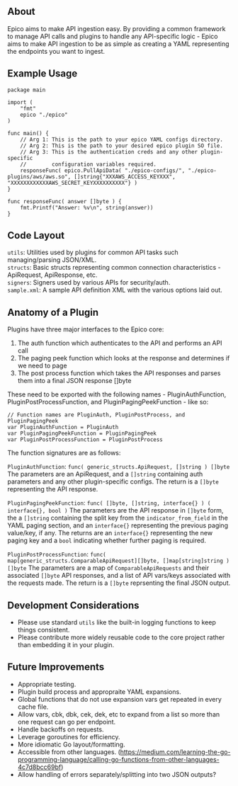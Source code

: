 About
---
Epico aims to make API ingestion easy.  By providing a common framework to manage API calls and plugins to handle any API-specific logic - Epico aims to make API ingestion to be as simple as creating a YAML representing the endpoints you want to ingest. 

Example Usage
---
```
package main

import (
    "fmt"
    epico "./epico"
)

func main() {
    // Arg 1: This is the path to your epico YAML configs directory.
    // Arg 2: This is the path to your desired epico plugin SO file.
    // Arg 3: This is the authentication creds and any other plugin-specific
    //        configuration variables required.
    responseFunc( epico.PullApiData( "./epico-configs/", "./epico-plugins/aws/aws.so", []string{"XXXAWS_ACCESS_KEYXXX", "XXXXXXXXXXXXAWS_SECRET_KEYXXXXXXXXXX"} )
}

func responseFunc( answer []byte ) {
    fmt.Printf("Answer: %v\n", string(answer))
}
```


Code Layout
---
`utils`: Utilities used by plugins for common API tasks such managing/parsing JSON/XML.  
`structs`: Basic structs representing common connection characteristics - ApiRequest, ApiResponse, etc.  
`signers`: Signers used by various APIs for security/auth.  
`sample.xml`: A sample API definition XML with the various options laid out.  


Anatomy of a Plugin
---
Plugins have three major interfaces to the Epico core:
1. The auth function which authenticates to the API and performs an API call
2. The paging peek function which looks at the response and determines if we need to page
3. The post process function which takes the API responses and parses them into a final JSON response []byte 

These need to be exported with the following names - PluginAuthFunction, PluginPostProcessFunction, and PluginPagingPeekFunction - like so:

```
// Function names are PluginAuth, PluginPostProcess, and PluginPagingPeek
var PluginAuthFunction = PluginAuth
var PluginPagingPeekFunction = PluginPagingPeek
var PluginPostProcessFunction = PluginPostProcess
```

The function signatures are as follows:

`PluginAuthFunction`: `func( generic_structs.ApiRequest, []string ) []byte`
The parameters are an ApiRequest, and a `[]string` containing auth parameters and any other plugin-specific configs.  The return is a `[]byte` representing the API response.

`PluginPagingPeekFunction`: `func( []byte, []string, interface{} ) ( interface{}, bool )`
The parameters are the API response in `[]byte` form, the a `[]string` containing the split key from the `indicator_from_field` in the YAML paging section, and an `interface{}` representing the previous paging value/key, if any. The returns are an `interface{}` representing the new paging key and a `bool` indicating whether further paging is required.

`PluginPostProcessFunction`: `func( map[generic_structs.ComparableApiRequest][]byte, []map[string]string ) []byte`
The parameters are a map of `ComparableApiRequests` and their associated `[]byte` API responses, and a list of API vars/keys associated with the requests made.  The return is a `[]byte` reprsenting the final JSON output.


Development Considerations
---
* Please use standard `utils` like the built-in logging functions to keep things consistent.
* Please contribute more widely reusable code to the core project rather than embedding it in your plugin. 


Future Improvements
---
* Appropriate testing.
* Plugin build process and appropraite YAML expansions.
 * Global functions that do not use expansion vars get repeated in every cache file.
* Allow vars, cbk, dbk, cek, dek, etc to expand from a list so more than one request can go per endpoint.
* Handle backoffs on requests.
* Leverage goroutines for efficiency.
* More idiomatic Go layout/formatting.
* Accessible from other languages. (https://medium.com/learning-the-go-programming-language/calling-go-functions-from-other-languages-4c7d8bcc69bf)
* Allow handling of errors separately/splitting into two JSON outputs?
